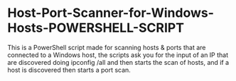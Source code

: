 # Host-Port-Scanner-for-Windows-Hosts-POWERSHELL-SCRIPT
This is a PowerShell script made for scanning hosts &amp; ports that are connected to a Windows host, the scripts ask you for the input of an IP that are discovered doing ipconfig /all and then starts the scan of hosts, and if a host is discovered then starts a port scan.
